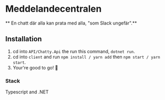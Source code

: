 # Meddelandecentralen


** En chatt där alla kan prata med alla, "som Slack ungefär".**

## Installation
1. cd into `API/Chatty.Api` the run this command, `dotnet run`.
2. cd into `client` and run `npm install / yarn add` then `npm start / yarn start`.
3. Your're good to go! 🎉

### Stack
Typescript and .NET
